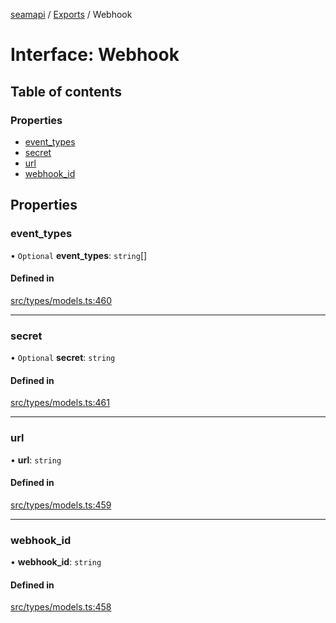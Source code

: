 [seamapi](../README.md) / [Exports](../modules.md) / Webhook

# Interface: Webhook

## Table of contents

### Properties

- [event\_types](Webhook.md#event_types)
- [secret](Webhook.md#secret)
- [url](Webhook.md#url)
- [webhook\_id](Webhook.md#webhook_id)

## Properties

### event\_types

• `Optional` **event\_types**: `string`[]

#### Defined in

[src/types/models.ts:460](https://github.com/seamapi/javascript/blob/main/src/types/models.ts#L460)

___

### secret

• `Optional` **secret**: `string`

#### Defined in

[src/types/models.ts:461](https://github.com/seamapi/javascript/blob/main/src/types/models.ts#L461)

___

### url

• **url**: `string`

#### Defined in

[src/types/models.ts:459](https://github.com/seamapi/javascript/blob/main/src/types/models.ts#L459)

___

### webhook\_id

• **webhook\_id**: `string`

#### Defined in

[src/types/models.ts:458](https://github.com/seamapi/javascript/blob/main/src/types/models.ts#L458)
